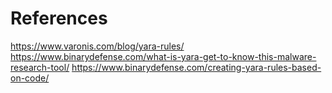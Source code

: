# References
https://www.varonis.com/blog/yara-rules/
https://www.binarydefense.com/what-is-yara-get-to-know-this-malware-research-tool/
https://www.binarydefense.com/creating-yara-rules-based-on-code/
